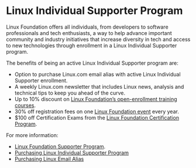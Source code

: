 # Linux Individual Supporter Program

Linux Foundation offers all individuals, from developers to software professionals and tech enthusiasts, a way to help advance important community and industry initiatives that increase diversity in tech and access to new technologies through enrollment in a Linux Individual Supporter program. 

The benefits of being an active Linux Individual Supporter program are:

* Option to purchase Linux.com email alias with active Linux Individual Supporter enrollment.
* A weekly Linux.com newsletter that includes Linux news, analysis and technical tips to keep you ahead of the curve.
* Up to 10% discount on [Linux Foundation’s open-enrollment training courses](http://training.linuxfoundation.org/linux-courses).
* 30% off registration fees on one [Linux Foundation event](https://events.linuxfoundation.org/) every year.
* $100 off Certification Exams from the [Linux Foundation Certification Program](http://www.linuxfoundation.org/certification).

For more information:

* [Linux Foundation Supporter Program](https://www.linuxfoundation.org/about/individual-supporters/). 
* [Purchasing Linux Individual Supporter Program](purchasing-linux-individual-supporter-program.md)
* [Purchasing Linux Email Alias](purchasing-linux-email-alias-for-lifetime.md)

 



